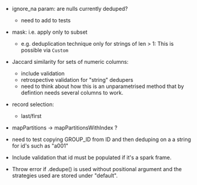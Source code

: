- ignore_na param: are nulls currently deduped? 
    - need to add to tests

- mask: i.e. apply only to subset
    - e.g. deduplication technique only for strings of len > 1: This is possible via `Custom`

- Jaccard similarity for sets of numeric columns:
    - include validation
    - retrospective validation for "string" dedupers
    - need to think about how this is an unparametrised method that by defintion needs several columns to work.

- record selection:
    - last/first

- mapPartitions -> mapPartitionsWithIndex ?

- need to test copying GROUP_ID from ID and then deduping on a a string for id's such as "a001"

- Include validation that id must be populated if it's a spark frame.

- Throw error if .dedupe() is used without positional argument and the strategies used are stored under "default".